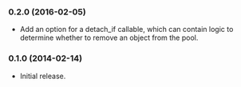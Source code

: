 ### 0.2.0 (2016-02-05)

*   Add an option for a detach_if callable, which can contain logic to
    determine whether to remove an object from the pool.

### 0.1.0 (2014-02-14)

*   Initial release.
